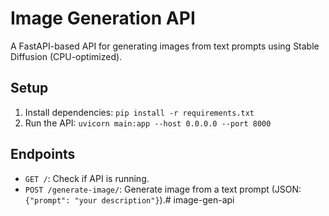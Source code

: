 # Image Generation API
A FastAPI-based API for generating images from text prompts using Stable Diffusion (CPU-optimized).

## Setup
1. Install dependencies: `pip install -r requirements.txt`
2. Run the API: `uvicorn main:app --host 0.0.0.0 --port 8000`

## Endpoints
- `GET /`: Check if API is running.
- `POST /generate-image/`: Generate image from a text prompt (JSON: `{"prompt": "your description"}`).#   i m a g e - g e n - a p i  
 